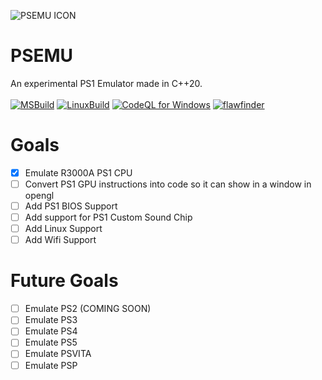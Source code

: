 ![PSEMU ICON](https://raw.githubusercontent.com/Cherrytree56567/PSEMU/main/PSEMUICO.png)
# PSEMU
An experimental PS1 Emulator made in C++20.<br><br>
[![MSBuild](https://github.com/Cherrytree56567/PSEMU/actions/workflows/msbuild.yml/badge.svg)](https://github.com/Cherrytree56567/PSEMU/actions/workflows/msbuild.yml) [![LinuxBuild](https://github.com/Cherrytree56567/PSEMU/actions/workflows/LinuxBuild.yml/badge.svg)](https://github.com/Cherrytree56567/PSEMU/actions/workflows/LinuxBuild.yml) [![CodeQL for Windows](https://github.com/Cherrytree56567/PSEMU/actions/workflows/codeql_forWin.yml/badge.svg)](https://github.com/Cherrytree56567/PSEMU/actions/workflows/codeql_forWin.yml) [![flawfinder](https://github.com/Cherrytree56567/PSEMU/actions/workflows/flawfinder.yml/badge.svg)](https://github.com/Cherrytree56567/PSEMU/actions/workflows/flawfinder.yml)

# Goals
- [X] Emulate R3000A PS1 CPU
- [ ] Convert PS1 GPU instructions into code so it can show in a window in opengl
- [ ] Add PS1 BIOS Support
- [ ] Add support for PS1 Custom Sound Chip
- [ ] Add Linux Support
- [ ] Add Wifi Support

# Future Goals
- [ ] Emulate PS2 (COMING SOON)
- [ ] Emulate PS3
- [ ] Emulate PS4
- [ ] Emulate PS5
- [ ] Emulate PSVITA
- [ ] Emulate PSP
